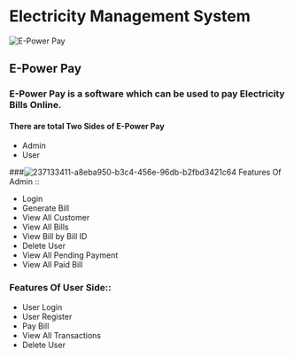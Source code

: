 # Electricity Management System
![E-Power Pay](https://github.com/akhil368/boundless-sleep-6032/assets/77136397/13a10549-02a3-4ed3-8dc6-95f6a8fed7a4)

## E-Power Pay
### E-Power Pay is a software which can be used to pay Electricity Bills Online.
#### There are total Two Sides of E-Power Pay
- Admin
- User 


###![237133411-a8eba950-b3c4-456e-96db-b2fbd3421c64](https://github.com/akhil368/boundless-sleep-6032/assets/77136397/4150fd1d-bfe0-4642-8c3a-46ac3a7d6b91)
 Features Of Admin ::
- Login
- Generate Bill
- View All Customer
- View All Bills
- View Bill by Bill ID
- Delete User
- View All Pending Payment
- View All Paid Bill

### Features Of User Side::
- User Login
- User Register
- Pay Bill
- View All Transactions
- Delete User





